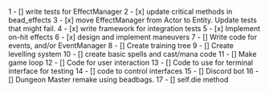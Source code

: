 1 - [] write tests for EffectManager
2 - [x] update critical methods in bead_effects
3 - [x] move EffectManager from Actor to Entity. Update tests that might fail.
4 - [x] write framework for integration tests
5 - [x] Implement on-hit effects
6 - [x] design and implement maneuvers
7 - [] Write code for events, and/or EventManager
8 - [] Create training tree 
9 - [] Create levelling system
10 - [] create basic spells and cast/mana code
11 - [] Make game loop
12 -   [] Code for user interaction
13 -   [] Code to use for terminal interface for testing
14 -   [] code to control interfaces
15 -   [] Discord bot
16 -   [] Dungeon Master remake using beadbags. 
17 - [] self.die method